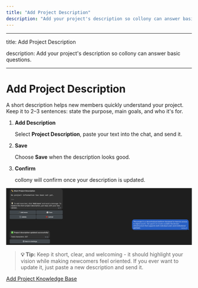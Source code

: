 ```yaml
---
title: "Add Project Description"
description: "Add your project's description so collony can answer basic questions."
---
```


---

title: Add Project Description

description: Add your project's description so collony can answer basic questions.

---

# Add Project Description

A short description helps new members quickly understand your project. Keep it to 2–3 sentences: state the purpose, main goals, and who it's for.

1. **Add Description**

   Select **Project Description**, paste your text into the chat, and send it.
2. **Save**

   Choose **Save** when the description looks good.
3. **Confirm**

   collony will confirm once your description is updated.

![Screenshot 2025 08 28 At 14 34 48 Pn](/public/Screenshot_2025-08-28_at_14.34.48.png)

> **💡 Tip:** Keep it short, clear, and welcoming - it should highlight your vision while making newcomers feel oriented. If you ever want to update it, just paste a new description and send it.

[Add Project Knowledge Base](add-project-knowledge-base.md)